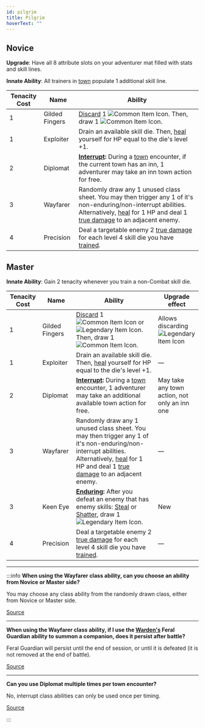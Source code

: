 ```yaml
---
id: pilgrim
title: Pilgrim
hoverText: ""
---
```


## Novice

**Upgrade**: Have all 8 attribute slots on your adventurer mat filled with stats and skill lines.

**Innate Ability**: All trainers in [town](/docs/campaign/day/encounter-phase/town) populate 1 additional skill line.

| Tenacity Cost | Name           | Ability                                                                                                                                                                                                                                            |
| ------------- | -------------- | -------------------------------------------------------------------------------------------------------------------------------------------------------------------------------------------------------------------------------------------------- |
| 1             | Gilded Fingers | [Discard](/docs/glossary/discard) 1 <img src="/icons/common-item.svg" alt="Common Item Icon" className="icon-svg" />. Then, draw 1 <img src="/icons/common-item.svg" alt="Common Item Icon" className="icon-svg" />.                               |
| 1             | Exploiter      | Drain an available skill die. Then, [heal](/docs/glossary/healing) yourself for HP equal to the die's level +1.                                                                                                                                    |
| 2             | Diplomat       | **[Interrupt](/docs/glossary/interrupt):** During a [town](/docs/campaign/day/encounter-phase/town) encounter, if the current town has an inn, 1 adventurer may take an inn town action for free.                                                  |
| 3             | Wayfarer       | Randomly draw any 1 unused class sheet. You may then trigger any 1 of it's non-enduring/non-interrupt abilities. Alternatively, [heal](/docs/glossary/healing) for 1 HP and deal 1 [true damage](/docs/glossary/true-damage) to an adjacent enemy. |
| 4             | Precision      | Deal a targetable enemy 2 [true damage](/docs/glossary/true-damage) for each level 4 skill die you have [trained](/docs/glossary/trained/).                                                                                                        |

## Master

**Innate Ability**: Gain 2 tenacity whenever you train a non-Combat skill die.

| Tenacity Cost | Name           | Ability                                                                                                                                                                                                                                                                                                        | Upgrade effect                                                                                           |
| ------------- | -------------- | -------------------------------------------------------------------------------------------------------------------------------------------------------------------------------------------------------------------------------------------------------------------------------------------------------------- | -------------------------------------------------------------------------------------------------------- |
| 1             | Gilded Fingers | [Discard](/docs/glossary/discard) 1 <img src="/icons/common-item.svg" alt="Common Item Icon" className="icon-svg" /> or <img src="/icons/legendary-item.svg" alt="Legendary Item Icon" className="icon-svg" />. Then, draw 1 <img src="/icons/common-item.svg" alt="Common Item Icon" className="icon-svg" />. | Allows discarding <img src="/icons/legendary-item.svg" alt="Legendary Item Icon" className="icon-svg" /> |
| 1             | Exploiter      | Drain an available skill die. Then, [heal](/docs/glossary/healing) yourself for HP equal to the die's level +1.                                                                                                                                                                                                | —                                                                                                        |
| 2             | Diplomat       | **[Interrupt](/docs/glossary/interrupt):** During a [town](/docs/campaign/day/encounter-phase/town) encounter, 1 adventurer may take an additional available town action for free.                                                                                                                             | May take any town action, not only an inn one                                                            |
| 3             | Wayfarer       | Randomly draw any 1 unused class sheet. You may then trigger any 1 of it's non-enduring/non-interrupt abilities. Alternatively, [heal](/docs/glossary/healing) for 1 HP and deal 1 [true damage](/docs/glossary/true-damage) to an adjacent enemy.                                                             | —                                                                                                        |
| 3             | Keen Eye       | **[Enduring](/docs/glossary/enduring):** After you defeat an enemy that has enemy skills: [Steal](/docs/battles/enemy-skills/steal) or [Shatter](/docs/battles/enemy-skills/shatter), draw 1 <img src="/icons/legendary-item.svg" alt="Legendary Item Icon" className="icon-svg" />.                           | New                                                                                                      |
| 4             | Precision      | Deal a targetable enemy 2 [true damage](/docs/glossary/true-damage) for each level 4 skill die you have [trained](/docs/glossary/trained/).                                                                                                                                                                    | —                                                                                                        |

---

:::info
**When using the Wayfarer class ability, can you choose an ability from Novice or Master side?**

You may choose any class ability from the randomly drawn class, either from Novice or Master side.

<a href="https://discord.com/channels/273472391403798528/734891265690304634/1331285375838191708" target="_blank">Source</a>

---

**When using the Wayfarer class ability, if I use the [Warden's](/docs/adventurer/classes/mage/warden) Feral Guardian ability to summon a companion, does it persist after battle?**

Feral Guardian will persist until the end of session, or until it is defeated (it is not removed at the end of battle).

<a href="https://discord.com/channels/273472391403798528/1392758332900507759/1393239222789472286" target="_blank">Source</a>

---

**Can you use Diplomat multiple times per town encounter?**

No, interrupt class abilities can only be used once per timing.

<a href="https://discord.com/channels/273472391403798528/1392861883404386345/1395858420619415736" target="_blank">Source</a>

:::
